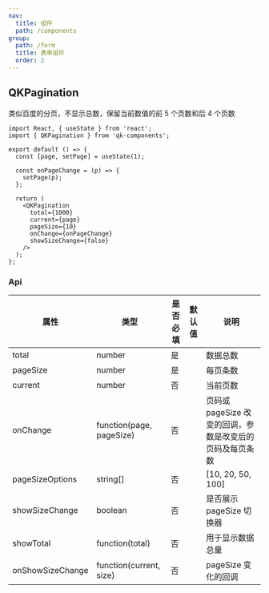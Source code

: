 ```yaml
---
nav:
  title: 组件
  path: /components
group:
  path: /form
  title: 表单组件
  order: 2
---
```


## QKPagination

类似百度的分页，不显示总数，保留当前数值的前 5 个页数和后 4 个页数

```tsx
import React, { useState } from 'react';
import { QKPagination } from 'qk-components';

export default () => {
  const [page, setPage] = useState(1);

  const onPageChange = (p) => {
    setPage(p);
  };

  return (
    <QKPagination
      total={1000}
      current={page}
      pageSize={10}
      onChange={onPageChange}
      showSizeChange={false}
    />
  );
};
```

### Api

| 属性             | 类型                     | 是否必填 | 默认值 | 说明                                                     |
| ---------------- | ------------------------ | -------- | ------ | -------------------------------------------------------- |
| total            | number                   | 是       |        | 数据总数                                                 |
| pageSize         | number                   | 是       |        | 每页条数                                                 |
| current          | number                   | 否       |        | 当前页数                                                 |
| onChange         | function(page, pageSize) | 否       |        | 页码或 pageSize 改变的回调，参数是改变后的页码及每页条数 |
| pageSizeOptions  | string[]                 | 否       |        | [10, 20, 50, 100]                                        |
| showSizeChange   | boolean                  | 否       |        | 是否展示 pageSize 切换器                                 |
| showTotal        | function(total)          | 否       |        | 用于显示数据总量                                         |
| onShowSizeChange | function(current, size)  | 否       |        | pageSize 变化的回调                                      |
